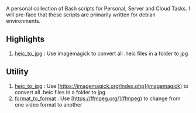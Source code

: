 A personal collection of Bash scripts for Personal, Server and Cloud Tasks.
I will pre-face that these scripts are primarily written for debian environments.

## Highlights

1. [heic_to_jpg](scripts/heic_to_jpg) : Use imagemagick to convert all .heic files in a folder to jpg

## Utility

1. [heic_to_jpg](scripts/heic_to_jpg) : Use [https://imagemagick.org/index.php](imagemagick) to convert all .heic files in a folder to jpg
1. [format_to_format](scripts/format_to_format) : Use [https://ffmpeg.org/](ffmpeg) to change from one video format to another
